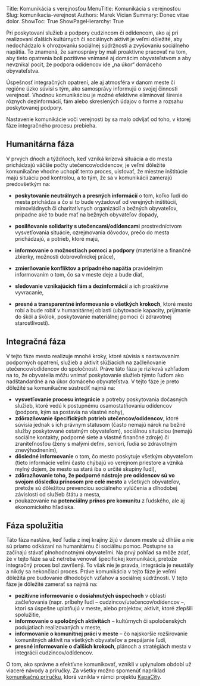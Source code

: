 Title: Komunikácia s verejnosťou
MenuTitle: Komunikácia s verejnosťou
Slug: komunikacia-verejnost
Authors: Marek Vician
Summary: Donec vitae dolor.
ShowToc: True
ShowPageHierarchy: True

Pri poskytovaní služieb a podpory cudzincom či odídencom, ako aj pri realizovaní ďalších kultúrnych či sociálnych aktivít je veľmi dôležité, aby nedochádzalo k ohrozovaniu sociálnej súdržnosti a zvyšovaniu sociálneho napätia. To znamená, že samosprávy by mali proaktívne pracovať na tom, aby tieto opatrenia boli pozitívne vnímané aj domácim obyvateľstvom a aby nevznikal pocit, že podpora odídencov ide „na úkor“ domáceho obyvateľstva. 
 
Úspešnosť integračných opatrení, ale aj atmosféra v danom meste či regióne úzko súvisí s tým, ako samosprávy informujú o svojej činnosti verejnosť. Vhodnou komunikáciou je možné efektívne eliminovať šírenie rôznych dezinformácií, fám alebo skreslených údajov o forme a rozsahu poskytovanej podpory. 

Nastavenie komunikácie voči verejnosti by sa malo odvíjať od toho, v ktorej fáze integračného procesu prebieha. 

## Humanitárna fáza

V prvých dňoch a týždňoch, keď vzniká krízová situácia a do mesta prichádzajú väčšie počty utečencov/odídencov, je veľmi dôležité komunikačne vhodne uchopiť tento proces, uisťovať, že miestne inštitúcie majú situáciu pod kontrolou, a to tým, že sa v komunikácii zamerajú predovšetkým na:

- <strong class="highlight">poskytovanie neutrálnych a presných informácií</strong> o tom, koľko ľudí do mesta prichádza a čo si to bude vyžadovať od verejných inštitúcií, mimovládnych či charitatívnych organizácií a bežných obyvateľov, prípadne aké to bude mať na bežných obyvateľov dopady,

- <strong class="highlight">posilňovanie solidarity s utečencami/odídencami</strong> prostredníctvom vysvetľovania situácie, ozrejmovania dôvodov, prečo do mesta prichádzajú, a potrieb, ktoré majú,

- <strong class="highlight">informovanie o možnostiach pomoci a podpory</strong> (materiálne a finančné zbierky, možnosti dobrovoľníckej práce),

- <strong class="highlight">zmierňovanie konfliktov a prípadného napätia</strong> pravidelným informovaním o tom, čo sa v meste deje a bude diať, 

- <strong class="highlight">sledovanie vznikajúcich fám a dezinformácií</strong> a ich proaktívne vyvracanie,

- <strong class="highlight">presné a transparentné informovanie o všetkých krokoch</strong>, ktoré mesto robí a bude robiť v humanitárnej oblasti (ubytovacie kapacity, prijímanie do škôl a škôlok, poskytovanie materiálnej pomoci či zdravotnej starostlivosti).

## Integračná fáza

V tejto fáze mesto realizuje mnohé kroky, ktoré súvisia s nastavovaním podporných opatrení, služieb a aktivít slúžiacich na začleňovanie utečencov/odídencov do spoločnosti. Práve táto fáza je riziková vzhľadom na to, že obyvatelia môžu vnímať poskytovanie služieb týmto ľuďom ako nadštandardné a na úkor domáceho obyvateľstva. V tejto fáze je preto dôležité sa komunikačne sústrediť najmä na:

- <strong class="highlight">vysvetľovanie procesu integrácie</strong> a potreby poskytovania <span class="highlight">dočasných</span> služieb, ktoré vedú k postupnému osamostatňovaniu odídencov (podpora, kým sa postavia na vlastné nohy),
- <strong class="highlight">zdôrazňovanie špecifických potrieb utečencov/odídencov</strong>, ktoré súvisia jednak s ich právnym statusom (často nemajú nárok na bežné služby poskytované ostatným obyvateľom), sociálnou situáciou (nemajú sociálne kontakty, podporné siete a vlastné finančné zdroje) či zraniteľnosťou (ženy s malými deťmi, seniori, ľudia so zdravotným znevýhodnením),
- <strong class="highlight">dôsledné informovanie</strong> o tom, čo mesto poskytuje <span class="highlight">všetkým obyvateľom</span> (tieto informácie veľmi často chýbajú vo verejnom priestore a vzniká mylný dojem, že mesto sa stará iba o určité skupiny ľudí), 
- <strong class="highlight">zdôrazňovanie toho, že podporné nástroje pre odídencov sú vo svojom dôsledku prínosom pre celé mesto</strong> a všetkých obyvateľov, pretože sú dôležitou prevenciou sociálneho vylúčenia a dlhodobej závislosti od služieb štátu a mesta,
- poukazovanie na <strong class="highlight">potenciálny prínos pre komunitu</strong> z ľudského, ale aj ekonomického hľadiska.

## Fáza spolužitia

Táto fáza nastáva, keď ľudia z inej krajiny žijú v danom meste už dlhšie a nie sú priamo odkázaní na humanitárnu či sociálnu pomoc. Postupne sa začínajú stávať plnohodnotnými obyvateľmi. Na prvý pohľad sa môže zdať, že v tejto fáze sa už netreba venovať špecifickej komunikácii, pretože integračný proces bol zavŕšený. To však nie je pravda, integrácia je neustály a nikdy sa nekončiaci proces. Práve komunikácia v tejto fáze je veľmi dôležitá pre budovanie dlhodobých vzťahov a sociálnej súdržnosti. V tejto fáze je dôležité zamerať sa najmä na:

- <strong class="highlight">pozitívne informovanie o dosiahnutých úspechoch</strong> v oblasti začleňovania (napr. príbehy ľudí – cudzincov/utečencov/odídencov –, ktorí sa úspešne uplatňujú v meste, alebo projektov, aktivít, ktoré zlepšili spolužitie,
- <strong class="highlight">informovanie o spoločných aktivitách</strong> – kultúrnych či spoločenských podujatiach realizovaných v meste,
- <strong class="highlight">informovanie o komunitnej práci v meste</strong> – čo najskoršie rozširovanie komunitných aktivít na všetkých obyvateľov a prepájanie ľudí,
- <strong class="highlight">presné informovanie o ďalších krokoch</strong>, plánoch a stratégiách mesta v integrácii cudzincov/odídencov. 

O tom, ako správne a efektívne komunikovať, vznikli v uplynulom období už viaceré návody a príručky. Za všetky možno spomenúť napríklad [komunikačnú príručku](https://www.kapacity.sk/wp-content/uploads/2021/02/Komunikacna-strategia.pdf), ktorá vznikla v rámci projektu [KapaCity](https://www.kapacity.sk).





